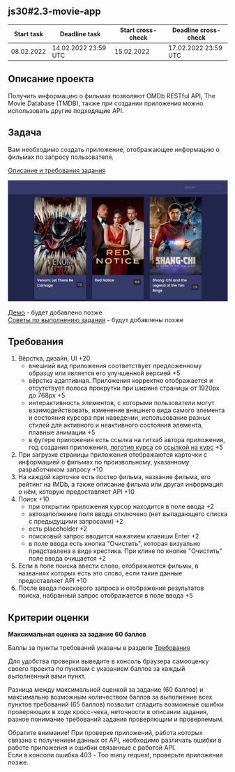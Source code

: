 ## js30#2.3-movie-app

| Start task | Deadline task        | Start cross-check | Deadline cross-check |
|------------|----------------------|-------------------|----------------------|
| 08.02.2022 | 14.02.2022 23:59 UTC | 15.02.2022        | 17.02.2022 23:59 UTC |

## Описание проекта
Получить информацию о фильмах позволяют OMDb RESTful API, The Movie Database (TMDB), также при создании приложения можно использовать другие подходящие API.

## Задача
Вам необходимо создать приложение, отображающее информацию о фильмах по запросу пользователя.

[Описание и требования задания](js30.md)

<kbd>![](images/js30-6.jpg)</kbd>

[Демо]() - будет добавлено позже  
[Советы по выполнению задания]() - будут добавлены позже  

## Требования
1. Вёрстка, дизайн, UI +20
   - внешний вид приложения соответствует предложенному образцу или является его улучшенной версией +5
   - вёрстка адаптивная. Приложения корректно отображается и отсутствует полоса прокрутки при ширине страницы от 1920рх до 768рх +5
   - интерактивность элементов, с которыми пользователи могут взаимодействовать, изменение внешнего вида самого элемента и состояния курсора при наведении, использование разных стилей для активного и неактивного состояния элемента, плавные анимации +5
   - в футере приложения есть ссылка на гитхаб автора приложения, год создания приложения, [логотип курса](https://rs.school/images/rs_school_js.svg) со [ссылкой на курс](https://rs.school/js-stage0/) +5
2. При загрузке страницы приложения отображаются карточки с информацией о фильмах по произвольному, указанному разработчиком запросу +10
3. На каждой карточке есть постер фильма, название фильма, его рейтинг на IMDb, а также описание фильма или другая информация о нём, которую предоставляет API +10
4. Поиск +10
   - при открытии приложения курсор находится в поле ввода +2
   - автозаполнение поля ввода отключено (нет выпадающего списка с предыдущими запросами) +2
   - есть placeholder +2
   - поисковый запрос вводится нажатием клавиши Enter +2 
   - в поле ввода есть кнопка "Очистить", которая визуально представлена в виде крестика. При клике по кнопке "Очистить" поле ввода очищается +2
5. Если в поле поиска ввести слово, отображаются фильмы, в названиях которых есть это слово, если такие данные предоставляет API +10
6. После ввода поискового запроса и отображения результатов поиска, набранный запрос отображается в поле ввода +5


## Критерии оценки

**Максимальная оценка за задание 60 баллов**  

Баллы за пункты требований указаны в разделе [Требования](#требования)

Для удобства проверки выведите в консоль браузера самооценку своего проекта по пунктам с указанием баллов за каждый выполненный вами пункт.

Разница между максимальной оценкой за задание (60 баллов) и максимально возможным количеством баллов за выполнение всех пунктов требований (65 баллов) позволит сгладить возможные ошибки проверяющих в ходе кросс-чека, неточности в описании задания, разное понимание требований задания проверяющим и проверяемым.

Обратите внимание! При проверке приложений, работа которых связана с получением данных от API, необходимо различать ошибки в работе приложения и ошибки связанные с работой API.  
Если в консоли ошибка 403 - Too many request, проверьте приложение позже.